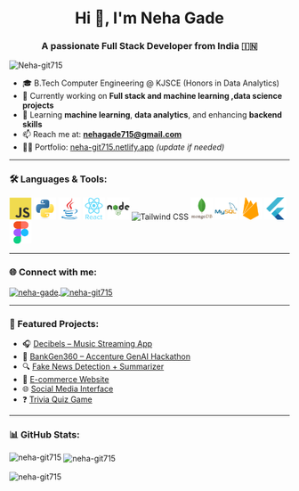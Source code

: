 <h1 align="center">Hi 👋, I'm Neha Gade</h1>
<h3 align="center">A passionate Full Stack Developer from India 🇮🇳</h3>

<p align="left">
  <img src="https://komarev.com/ghpvc/?username=Neha-git715&label=Profile%20views&color=0e75b6&style=flat" alt="Neha-git715" />
</p>

- 🎓 B.Tech Computer Engineering @ KJSCE (Honors in Data Analytics)
- 🔭 Currently working on **Full stack and machine learning ,data science projects**
- 🌱 Learning **machine learning**, **data analytics**, and enhancing **backend skills**
- 📫 Reach me at: **nehagade715@gmail.com**
- 👩‍💻 Portfolio: [neha-git715.netlify.app](https://neha-git715.netlify.app) *(update if needed)*

---

<h3 align="left">🛠️ Languages & Tools:</h3>
<p align="left">
  <img src="https://raw.githubusercontent.com/devicons/devicon/master/icons/javascript/javascript-original.svg" alt="JavaScript" width="40" height="40"/> 
  <img src="https://raw.githubusercontent.com/devicons/devicon/master/icons/python/python-original.svg" alt="Python" width="40" height="40"/>
  <img src="https://raw.githubusercontent.com/devicons/devicon/master/icons/java/java-original.svg" alt="Java" width="40" height="40"/> 
  <img src="https://raw.githubusercontent.com/devicons/devicon/master/icons/react/react-original-wordmark.svg" alt="React" width="40" height="40"/>
  <img src="https://raw.githubusercontent.com/devicons/devicon/master/icons/nodejs/nodejs-original-wordmark.svg" alt="Node.js" width="40" height="40"/> 
  <img src="https://www.vectorlogo.zone/logos/tailwindcss/tailwindcss-icon.svg" alt="Tailwind CSS" width="40" height="40"/> 
  <img src="https://raw.githubusercontent.com/devicons/devicon/master/icons/mongodb/mongodb-original-wordmark.svg" alt="MongoDB" width="40" height="40"/> 
  <img src="https://raw.githubusercontent.com/devicons/devicon/master/icons/mysql/mysql-original-wordmark.svg" alt="MySQL" width="40" height="40"/> 
  <img src="https://raw.githubusercontent.com/devicons/devicon/master/icons/firebase/firebase-plain.svg" alt="Firebase" width="40" height="40"/> 
  <img src="https://raw.githubusercontent.com/devicons/devicon/master/icons/flutter/flutter-original.svg" alt="Flutter" width="40" height="40"/>
  <img src="https://raw.githubusercontent.com/devicons/devicon/master/icons/figma/figma-original.svg" alt="Figma" width="40" height="40"/>
</p>

---

<h3 align="left">🌐 Connect with me:</h3>
<p align="left">
  <a href="https://linkedin.com/in/neha-gade" target="blank">
    <img align="center" src="https://cdn.jsdelivr.net/gh/devicons/devicon/icons/linkedin/linkedin-original.svg" alt="neha-gade" height="30" width="30" />
  </a>
  <a href="https://github.com/Neha-git715" target="blank">
    <img align="center" src="https://cdn.jsdelivr.net/gh/devicons/devicon/icons/github/github-original.svg" alt="neha-git715" height="30" width="30" />
  </a>
</p>

---

<h3 align="left">📌 Featured Projects:</h3>

- 🎧 [Decibels – Music Streaming App](https://github.com/Neha-git715/Decibels)
- 💼 [BankGen360 – Accenture GenAI Hackathon](https://github.com/Neha-git715/Accenture-GenAI-hacakthon.git)
- 🔍 [Fake News Detection + Summarizer](https://github.com/KartikAmbupe/Mini-Project-Sem-VI)
- 👕 [E-commerce Website](https://github.com/Neha-git715/ecomm-site)
- 🌐 [Social Media Interface](https://github.com/Neha-git715/social.media.interface)
- ❓ [Trivia Quiz Game](https://github.com/Neha-git715/Trivia-QuizGame)

---

<h3 align="left">📊 GitHub Stats:</h3>

<p><img align="left" src="https://github-readme-stats.vercel.app/api/top-langs?username=Neha-git715&show_icons=true&locale=en&layout=compact" alt="neha-git715" /></p>

<p>&nbsp;<img align="center" src="https://github-readme-stats.vercel.app/api?username=Neha-git715&show_icons=true&locale=en" alt="neha-git715" /></p>

<p><img align="center" src="https://github-readme-streak-stats.herokuapp.com/?user=Neha-git715&" alt="neha-git715" /></p>
